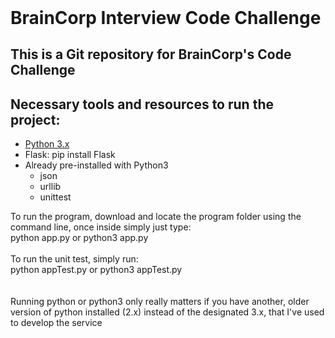 <header>
</header>

<body>
    <h1>BrainCorp Interview Code Challenge</h1>
    <h2>This is a Git repository for BrainCorp's Code Challenge</h2>
    <h2>Necessary tools and resources to run the project: </h2>
        <ul>
            <li><a href="https://www.python.org/downloads/">Python 3.x</a></li>
            <li>Flask: pip install Flask</li>
            <li>Already pre-installed with Python3
                <ul>
                    <li>json</li>
                    <li>urllib</li>
                    <li>unittest</li>
                </ul>
            </li>
        </ul>
        <p1>To run the program, download and locate the program folder using the command line, once inside simply just type:<br>  python app.py     or     python3 app.py</p1><br><br>
        <p2>To run the unit test, simply run:<br>  python appTest.py     or     python3 appTest.py</p2><br><br><br>
        <p3>Running python or python3 only really matters if you have another, older version of python installed (2.x) instead of the designated 3.x, that I've used to develop the service<p3>
</body>
